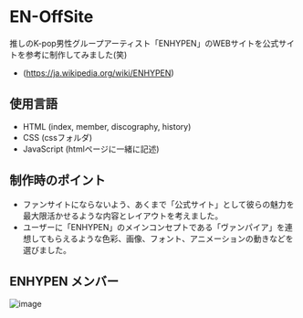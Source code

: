 # EN-OffSite
推しのK-pop男性グループアーティスト「ENHYPEN」のWEBサイトを公式サイトを参考に制作してみました(笑)
- (https://ja.wikipedia.org/wiki/ENHYPEN)
## 使用言語
- HTML (index, member, discography, history)
- CSS (cssフォルダ)
- JavaScript (htmlページに一緒に記述)
  
## 制作時のポイント
- ファンサイトにならないよう、あくまで「公式サイト」として彼らの魅力を最大限活かせるような内容とレイアウトを考えました。
- ユーザーに「ENHYPEN」のメインコンセプトである「ヴァンパイア」を連想してもらえるような色彩、画像、フォント、アニメーションの動きなどを選びました。
  
## ENHYPEN メンバー
![image](https://github.com/Moemi0625/enhypen-OfficialSite/assets/86924333/09178c18-5b81-426b-a97c-919c73223ba7)

